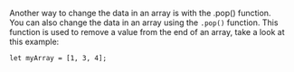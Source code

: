 Another way to change the data in an array is with the .pop() function.
\
You can also change the data in an array using the `.pop()` function. This function is used to remove a value from the end of an array, take a look at this example:
```
let myArray = [1, 3, 4];

```